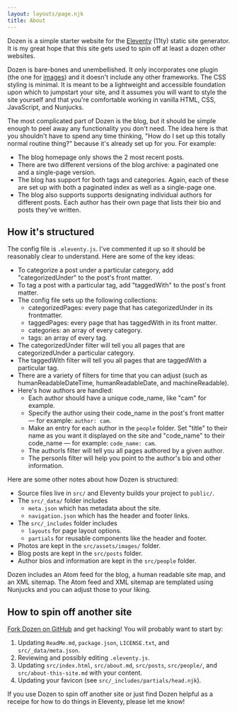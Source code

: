 ```yaml
---
layout: layouts/page.njk
title: About
---
```


Dozen is a simple starter website for the [Eleventy](https://www.11ty.dev/) (11ty) static site generator. It is my great hope that this site gets used to spin off at least a dozen other websites.

Dozen is bare-bones and unembellished. It only incorporates one plugin (the one for [images](https://www.11ty.dev/docs/plugins/image/)) and it doesn't include any other frameworks. The CSS styling is minimal. It is meant to be a lightweight and accessible foundation upon which to jumpstart your site, and it assumes you will want to style the site yourself and that you're comfortable working in vanilla HTML, CSS, JavaScript, and Nunjucks.

The most complicated part of Dozen is the blog, but it should be simple enough to peel away any functionality you don't need. The idea here is that you shouldn't have to spend any time thinking, "How do I set up this totally normal routine thing?" because it's already set up for you. For example:

* The blog homepage only shows the 2 most recent posts.
* There are two different versions of the blog archive: a paginated one and a single-page version.
* The blog has support for both tags and categories. Again, each of these are set up with both a paginated index as well as a single-page one.
* The blog also supports supports designating individual authors for different posts. Each author has their own page that lists their bio and posts they've written.

## How it's structured

The config file is `.eleventy.js`. I've commented it up so it should be reasonably clear to understand. Here are some of the key ideas:

* To categorize a post under a particular category, add "categorizedUnder" to the post's front matter.
* To tag a post with a particular tag, add "taggedWith" to the post's front matter.
* The config file sets up the following collections:
	* categorizedPages: every page that has categorizedUnder in its frontmatter.
	* taggedPages: every page that has taggedWith in its front matter.
	* categories: an array of every category.
	* tags: an array of every tag.
* The categorizedUnder filter will tell you all pages that are categorizedUnder a particular category.
* The taggedWith filter will tell you all pages that are taggedWith a particular tag.
* There are a variety of filters for time that you can adjust (such as humanReadableDateTime, humanReadableDate, and machineReadable).
* Here's how authors are handled:
	* Each author should have a unique code_name, like "cam" for example.
	* Specify the author using their code_name in the post's front matter — for example: `author: cam`.
	* Make an entry for each author in the `people` folder. Set "title" to their name as you want it displayed on the site and "code_name" to their code_name — for example: `code_name: cam`.
	* The authorIs filter will tell you all pages authored by a given author.
	* The personIs filter will help you point to the author's bio and other information.

Here are some other notes about how Dozen is structured:

* Source files live in `src/` and Eleventy builds your project to `public/`.
* The `src/_data/` folder includes
	* `meta.json` which has metadata about the site.
	* `navigation.json` which has the header and footer links.
* The `src/_includes` folder includes
	* `layouts` for page layout options.
	* `partials` for reusable components like the header and footer.
* Photos are kept in the `src/assets/images/` folder.
* Blog posts are kept in the `src/posts` folder.
* Author bios and information are kept in the `src/people` folder.

Dozen includes an Atom feed for the blog, a human readable site map, and an XML sitemap. The Atom feed and XML sitemap are templated using Nunjucks and you can adjust those to your liking.

## How to spin off another site

[Fork Dozen on GitHub](https://github.com/cncoulter/dozen) and get hacking! You will probably want to start by:

1. Updating `ReadMe.md`, `package.json`, `LICENSE.txt`, and `src/_data/meta.json`.
2. Reviewing and possibly editing `.eleventy.js`.
3. Updating `src/index.html`, `src/about.md`, `src/posts`, `src/people/`, and `src/about-this-site.md` with your content.
4. Updating your favicon (see `src/_includes/partials/head.njk`).

If you use Dozen to spin off another site or just find Dozen helpful as a receipe for how to do things in Eleventy, please let me know!